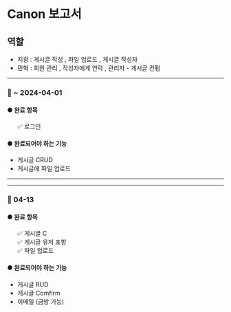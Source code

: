 <!DOCTYPE html>
<html>
<head>


<h1>Canon 보고서</h1>

<h2> 역할 </h2>

- 지광 : 게시글 작성 , 파일 업로드 , 게시글 작성자<br>
- 민혁 : 회원 관리 , 작성자에게 연락 , 관리자 - 게시글 컨펌

<hr>
<h3>📌 ~ 2024-04-01</h3>

<h4>● 완료 항목</h4>
<ul>
  ✅ 로그인 
</ul>

<h4>● 완료되어야 하는 기능</h4>
<ul>
  <li> 게시글 CRUD </li>
  <li> 게시글에 파일 업로드 </li>
</ul>

<hr>

<hr>
<h3>📌 04-13 </h3>

<h4>● 완료 항목</h4>
<ul>
  ✅ 게시글 C <br>
  ✅ 게시글 유저 포함 <br>
  ✅ 파일 업로드 
</ul>

<h4>● 완료되어야 하는 기능</h4>
<ul>
  <li> 게시글 RUD </li>
  <li> 게시글 Comfirm </li>
  <li> 이메일 (금방 가능) </li>

</ul>


</body>
</html>
